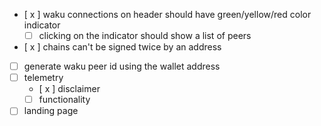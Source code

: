 - [ x ] waku connections on header should have green/yellow/red color indicator
  - [ ] clicking on the indicator should show a list of peers 
- [ x ] chains can't be signed twice by an address
- [ ] generate waku peer id using the wallet address
- [ ] telemetry
  - [ x ] disclaimer
  - [ ] functionality
- [ ] landing page
